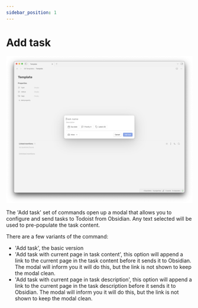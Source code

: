 ```yaml
---
sidebar_position: 1
---
```


# Add task

![](./add-task-modal.png)

The 'Add task' set of commands open up a modal that allows you to configure and send tasks to Todoist from Obsidian. Any text selected will be used to pre-populate the task content.

There are a few variants of the command:

- 'Add task', the basic version
- 'Add task with current page in task content', this option will append a link to the current page in the task content before it sends it to Obsidian. The modal will inform you it will do this, but the link is not shown to keep the modal clean.
- 'Add task with current page in task description', this option will append a link to the current page in the task description before it sends it to Obsidian. The modal will inform you it will do this, but the link is not shown to keep the modal clean.
